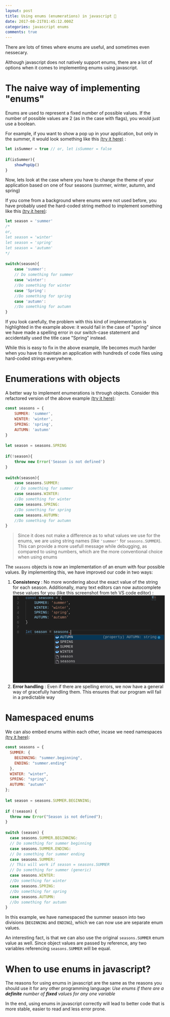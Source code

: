 ```yaml
---
layout: post
title: Using enums (enumerations) in javascript 📃
date: 2017-08-21T01:45:12.000Z
categories: javascript enums
comments: true
---
```


There are lots of times where enums are useful, and sometimes even nessecary.

Although javascript does not natively support enums, there are a lot of options when it comes to implementing enums using javascript.

<!-- more -->

# The naive way of implementing "enums"

Enums are used to represent a fixed number of possible values. If the number of possible values are 2 (as in the case with flags), you would just use a boolean.

For example, if you want to show a pop up in your application, but only in the summer, it would look something like this [(try it here)](https://runkit.com/sohamkamani/enums-in-js---boolean) :

```js
let isSummer = true // or, let isSummer = false

if(isSummer){
    showPopUp()
}
```

Now, lets look at the case where you have to change the theme of your application based on one of four seasons (summer, winter, autumn, and spring)

If you come from a background where enums were not used before, you have probably used the hard-coded string method to implement something like this [(try it here)](https://runkit.com/sohamkamani/enums-in-js---hard-coded-strings):

```js
let season = 'summer'
/*
or, 
let season = 'winter'
let season = 'spring'
let season = 'autumn'
*/

switch(season){
    case 'summer':
    // Do something for summer
    case 'winter':
    //Do something for winter
    case 'Spring':
    //Do something for spring
    case 'autumn':
    //Do something for autumn
}
```

If you look carefully, the problem with this kind of implementation is highlighted in the example above: it would fail in the case of "spring" since we have made a spelling error in our switch-case statement and accidentally used the title case "Spring" instead.

While this is easy to fix in the above example, life becomes much harder when you have to maintain an application with hundreds of code files using hard-coded strings everywhere.

# Enumerations with objects

A better way to implement enumerations is through objects. Consider this refactored version of the above example [(try it here)](https://runkit.com/sohamkamani/enums-in-js---object-enum):

```js
const seasons = {
    SUMMER: 'summer',
    WINTER: 'winter',
    SPRING: 'spring',
    AUTUMN: 'autumn'
}

let season = seasons.SPRING

if(!season){
    throw new Error('Season is not defined')
}

switch(season){
    case seasons.SUMMER:
    // Do something for summer
    case seasons.WINTER:
    //Do something for winter
    case seasons.SPRING:
    //Do something for spring
    case seasons.AUTUMN:
    //Do something for autumn
}
```

>Since it does not make a difference as to what values we use for the enums, we are using string names (like `'summer'` for `seasons.SUMMER`). This can provide a more usefull message while debugging, as compared to using numbers, which are the more conventional choice when using enums

The `seasons` objects is now an implementation of an enum with four possible values. By implementing this, we have improved our code in two ways:

1. **Consistency** : No more wondering about the exact value of the string for each season. Additionally, many text editors can now autocomplete these values for you (like this screenshot from teh VS code editor) :
    ![screenshot of editor autocomplete](/assets/images/posts/enums-in-js/text-editor-completion.png)
2. **Error handling** : Even if there are spelling errors, we now have a general way of gracefully handling them. This ensures that our program will fail in a predictable way


# Namespaced enums

We can also embed enums within each other, incase we need namespaces [(try it here)](https://runkit.com/sohamkamani/enums-in-js---namespaced-enums):

```js
const seasons = {
  SUMMER: {
    BEGINNING: "summer.beginning",
    ENDING: "summer.ending"
  },
  WINTER: "winter",
  SPRING: "spring",
  AUTUMN: "autumn"
};

let season = seasons.SUMMER.BEGINNING;

if (!season) {
  throw new Error("Season is not defined");
}

switch (season) {
  case seasons.SUMMER.BEGINNING:
  // Do something for summer beginning
  case seasons.SUMMER.ENDING:
  // Do something for summer ending
  case seasons.SUMMER:
  // This will work if season = seasons.SUMMER
  // Do something for summer (generic)
  case seasons.WINTER:
  //Do something for winter
  case seasons.SPRING:
  //Do something for spring
  case seasons.AUTUMN:
  //Do something for autumn
}
```

In this example, we have namespaced the summer season into two divisions (`BEGINNING` and `ENDING`), which we can now use are separate enum values.

An interesting fact, is that we can also use the original `seasons.SUMMER` enum value as well. Since object values are passed by reference, any two variables referencing `seasons.SUMMER` will be equal.

# When to use enums in javascript?

The reasons for using enums in javascript are the same as the reasons you should use it for any other programming language: *Use enums if there are a **definite** number of **fixed** values for any one variable*

In the end, using enums in javascript correctly will lead to better code that is more stable, easier to read and less error prone.